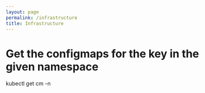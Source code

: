 ```yaml
---
layout: page
permalink: /infrastructure
title: Infrastructure
---
```


# Get the configmaps for the key in the given namespace

kubectl get cm <key> -n <namespace>
